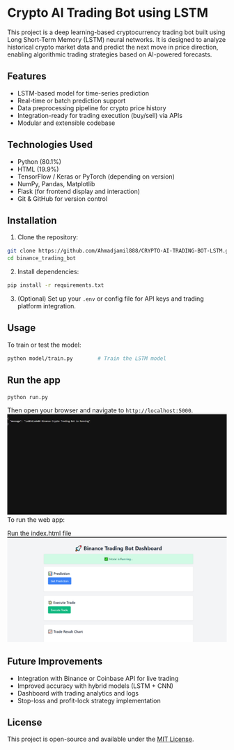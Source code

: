 
# Crypto AI Trading Bot using LSTM

This project is a deep learning-based cryptocurrency trading bot built using Long Short-Term Memory (LSTM) neural networks. It is designed to analyze historical crypto market data and predict the next move in price direction, enabling algorithmic trading strategies based on AI-powered forecasts.

## Features

- LSTM-based model for time-series prediction
- Real-time or batch prediction support
- Data preprocessing pipeline for crypto price history
- Integration-ready for trading execution (buy/sell) via APIs
- Modular and extensible codebase

## Technologies Used

- Python (80.1%)
- HTML (19.9%)
- TensorFlow / Keras or PyTorch (depending on version)
- NumPy, Pandas, Matplotlib
- Flask (for frontend display and interaction)
- Git & GitHub for version control


## Installation

1. Clone the repository:

```bash
git clone https://github.com/Ahmadjamil888/CRYPTO-AI-TRADING-BOT-LSTM.git
cd binance_trading_bot
```

2. Install dependencies:

```bash
pip install -r requirements.txt
```

3. (Optional) Set up your `.env` or config file for API keys and trading platform integration.

## Usage

To train or test the model:

```bash
python model/train.py        # Train the LSTM model
```
## Run the app

```
python run.py
```
Then open your browser and navigate to `http://localhost:5000`.
<img src="https://raw.githubusercontent.com/Ahmadjamil888/CRYPTO-AI-TRADING-BOT-LSTM/refs/heads/main/Screenshot%202025-07-01%20163115.png">
To run the web app:

Run the index.html file 
<img src="https://raw.githubusercontent.com/Ahmadjamil888/CRYPTO-AI-TRADING-BOT-LSTM/refs/heads/main/Screenshot%202025-07-01%20162959.png">


## Future Improvements

- Integration with Binance or Coinbase API for live trading
- Improved accuracy with hybrid models (LSTM + CNN)
- Dashboard with trading analytics and logs
- Stop-loss and profit-lock strategy implementation

## License

This project is open-source and available under the [MIT License](LICENSE).
